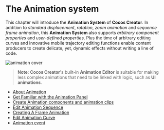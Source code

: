# The Animation system

This chapter will introduce the __Animation System__ of __Cocos Creator__. In addition to *standard displacement*, *rotation*, *zoom animation* and *sequence frame animation*, this __Animation System__ also supports *arbitrary component properties* and *user-defined properties*. Plus the time of arbitrary editing curves and innovative mobile trajectory editing functions enable content producers to create delicate, yet, dynamic effects without writing a line of code.

![animation cover](index/main.gif)

> **Note**: __Cocos Creator__'s built-in __Animation Editor__ is suitable for making less complex animations that need to be linked with logic, such as __UI animations__.

- [About Animation](animation.md)
- [Get Familiar with the Animation Panel](animation-editor.md)
- [Create Animation components and animation clips](animation-create.md)
- [Edit Animation Sequence](animation-clip.md)
- [Creating A Frame Animation](sprite-animation.md)
- [Edit Animation Curve](animation-curve.md)
- [Animation event](animation-event.md)
